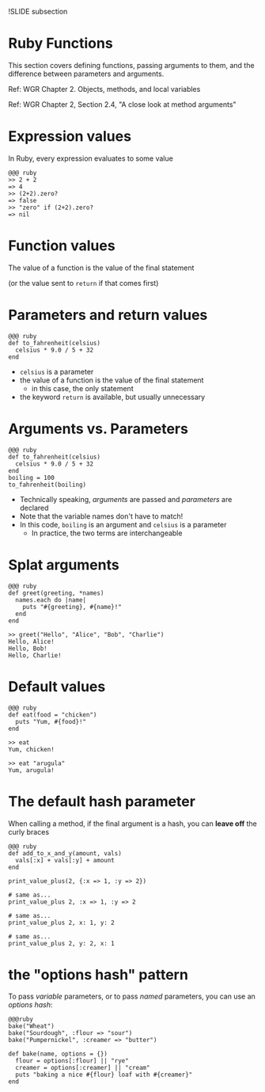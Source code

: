 !SLIDE subsection
# Ruby Functions

This section covers defining functions, passing arguments to them, and the difference between parameters and arguments.

Ref: WGR Chapter 2. Objects, methods, and local variables

Ref: WGR Chapter 2, Section 2.4, "A close look at method arguments"

# Expression values

In Ruby, every expression evaluates to some value

    @@@ ruby
    >> 2 + 2
    => 4
    >> (2+2).zero?
    => false
    >> "zero" if (2+2).zero?
    => nil

# Function values

The value of a function is the value of the final statement

(or the value sent to `return` if that comes first)

# Parameters and return values

    @@@ ruby
    def to_fahrenheit(celsius)
      celsius * 9.0 / 5 + 32
    end

* `celsius` is a parameter
* the value of a function is the value of the final statement
  * in this case, the only statement
* the keyword `return` is available, but usually unnecessary

# Arguments vs. Parameters

    @@@ ruby
    def to_fahrenheit(celsius)
      celsius * 9.0 / 5 + 32
    end
    boiling = 100
    to_fahrenheit(boiling)

* Technically speaking, *arguments* are passed and *parameters* are declared
* Note that the variable names don't have to match!
* In this code, `boiling` is an argument and `celsius` is a parameter
  * In practice, the two terms are interchangeable

# Splat arguments

    @@@ ruby
    def greet(greeting, *names)
      names.each do |name|
        puts "#{greeting}, #{name}!"
      end
    end

    >> greet("Hello", "Alice", "Bob", "Charlie")
    Hello, Alice!
    Hello, Bob!
    Hello, Charlie!

# Default values

    @@@ ruby
    def eat(food = "chicken")
      puts "Yum, #{food}!"
    end

    >> eat
    Yum, chicken!

    >> eat "arugula"
    Yum, arugula!

# The default hash parameter

When calling a method, if the final argument is a hash, you can **leave off** the curly braces

    @@@ ruby
    def add_to_x_and_y(amount, vals)
      vals[:x] + vals[:y] + amount
    end

    print_value_plus(2, {:x => 1, :y => 2})

    # same as...
    print_value_plus 2, :x => 1, :y => 2

    # same as...
    print_value_plus 2, x: 1, y: 2

    # same as...
    print_value_plus 2, y: 2, x: 1

# the "options hash" pattern

To pass *variable* parameters, or to pass *named* parameters, you can use an *options hash*:

    @@@ruby
    bake("Wheat")
    bake("Sourdough", :flour => "sour")
    bake("Pumpernickel", :creamer => "butter")

    def bake(name, options = {})
      flour = options[:flour] || "rye"
      creamer = options[:creamer] || "cream"
      puts "baking a nice #{flour} loaf with #{creamer}"
    end

